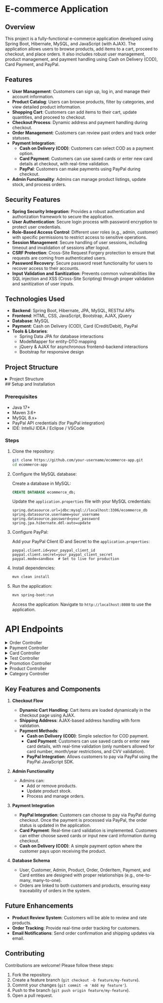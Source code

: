 # E-commerce Application

## Overview

This project is a fully-functional e-commerce application developed using Spring Boot, Hibernate, MySQL, and JavaScript (with AJAX). The application allows users to browse products, add items to a cart, proceed to checkout, and place orders. It also includes robust user management, product management, and payment handling using Cash on Delivery (COD), Card Payment, and PayPal.

## Features

- **User Management**: Customers can sign up, log in, and manage their account information.
- **Product Catalog**: Users can browse products, filter by categories, and view detailed product information.
- **Shopping Cart**: Customers can add items to their cart, update quantities, and proceed to checkout.
- **Checkout Process**: Dynamic address and payment handling during checkout.
- **Order Management**: Customers can review past orders and track order statuses.
- **Payment Integration**:
    - **Cash on Delivery (COD)**: Customers can select COD as a payment option.
    - **Card Payment**: Customers can use saved cards or enter new card details at checkout, with real-time validation.
    - **PayPal**: Customers can make payments using PayPal during checkout.
- **Admin Functionality**: Admins can manage product listings, update stock, and process orders.

## Security Features

- **Spring Security Integration**: Provides a robust authentication and authorization framework to secure the application.
- **User Authentication**: Secure login process with password encryption to protect user credentials.
- **Role-Based Access Control**: Different user roles (e.g., admin, customer) with specific permissions to restrict access to sensitive operations.
- **Session Management**: Secure handling of user sessions, including timeout and invalidation of sessions after logout.
- **CSRF Protection**: Cross-Site Request Forgery protection to ensure that requests are coming from authenticated users.
- **Password Recovery**: Secure password reset functionality for users to recover access to their accounts.
- **Input Validation and Sanitization**: Prevents common vulnerabilities like SQL injection and XSS (Cross-Site Scripting) through proper validation and sanitization of user inputs.

## Technologies Used

- **Backend**: Spring Boot, Hibernate, JPA, MySQL, RESTful APIs
- **Frontend**: HTML, CSS, JavaScript, Bootstrap, AJAX, jQuery
- **Database**: MySQL
- **Payment**: Cash on Delivery (COD), Card (Credit/Debit), PayPal
- **Tools & Libraries**:
   - Spring Data JPA for database interactions
   - ModelMapper for entity-DTO mapping
   - jQuery & AJAX for asynchronous frontend-backend interactions
   - Bootstrap for responsive design

## Project Structure

<details>
<summary>Project Structure</summary>

```plaintext
Ecommerce/
│
├── pom.xml                                                   // Maven Project Object Model file
├── src/
│   ├── main/
│   │   ├── java/
│   │   │   └── iti/
│   │   │       └── jets/
│   │   │           └── ecommerce/
│   │   │               ├── EcommerceApplication.java          // Main Spring Boot Application
│   │   │               │
│   │   │               ├── config/                            // Configuration classes
│   │   │               │   ├── CustomAuthenticationSuccessHandler.java
│   │   │               │   ├── CustomLogoutHandler.java
│   │   │               │   ├── JwtFilter.java
│   │   │               │   ├── ModelMapperConfig.java
│   │   │               │   ├── PayPalConfig.java
│   │   │               │   ├── SecurityConfig.java
│   │   │               │   └── SwaggerConfig.java
│   │   │               │
│   │   │               ├── controllers/                       // Controller classes
│   │   │               │   ├── AdminController.java
│   │   │               │   ├── AuthController.java
│   │   │               │   ├── CardController.java
│   │   │               │   ├── CartController.java
│   │   │               │   ├── CategoryController.java
│   │   │               │   ├── CheckoutController.java
│   │   │               │   ├── CustomerController.java
│   │   │               │   ├── CustomErrorController.java
│   │   │               │   ├── GoToCheckout.java
│   │   │               │   ├── HomeController.java
│   │   │               │   ├── OrderController.java
│   │   │               │   ├── PaymentController.java
│   │   │               │   ├── ProductController.java
│   │   │               │   ├── ProductDetailsController.java
│   │   │               │   ├── PromotionController.java
│   │   │               │   ├── ShopController.java
│   │   │               │   └── UserController.java
│   │   │               │
│   │   │               ├── dto/                                // Data Transfer Objects (DTOs)
│   │   │               │   ├── AdminDTO.java
│   │   │               │   ├── AuthDTO.java
│   │   │               │   ├── CardDTO.java
│   │   │               │   ├── CartItemDTO.java
│   │   │               │   ├── CategoryDTO.java
│   │   │               │   ├── CheckoutRequest.java
│   │   │               │   ├── CustomerAddressDTO.java
│   │   │               │   ├── CustomerDTO.java
│   │   │               │   ├── CustomerDTOAdmin.java
│   │   │               │   ├── CustomerRegistrationDTO.java
│   │   │               │   ├── LoginDTO.java
│   │   │               │   ├── OrderDTO.java
│   │   │               │   ├── OrderItemDTO.java
│   │   │               │   ├── OrderTrackingRequest.java
│   │   │               │   ├── PasswordChangeDTO.java
│   │   │               │   ├── PaymentDTO.java
│   │   │               │   ├── PaymentRequestDTO.java
│   │   │               │   ├── ProductDTO.java
│   │   │               │   ├── PromotionDTO.java
│   │   │               │   ├── RegisterDTO.java
│   │   │               │   └── UserDTO.java
│   │   │               │
│   │   │               ├── exceptions/                        // Custom Exception classes
│   │   │               │   ├── CardExpirationDateException.java
│   │   │               │   ├── CartException.java
│   │   │               │   ├── GlobalExceptionHandler.java
│   │   │               │   ├── InvalidCardNumberException.java
│   │   │               │   ├── InvalidCvvException.java
│   │   │               │   ├── InvalidEmailException.java
│   │   │               │   ├── InvalidPromotionException.java
│   │   │               │   ├── ItemNotAvailableException.java
│   │   │               │   ├── ProductNotFoundException.java
│   │   │               │   └── UnsupportedPaymentMethodException.java
│   │   │               │
│   │   │               ├── mappers/                            // Mapper classes
│   │   │               │   ├── AdminMapper.java
│   │   │               │   ├── CartItemMapper.java
│   │   │               │   ├── CustomerMapper.java
│   │   │               │   ├── OrderMapper.java
│   │   │               │   ├── ProductMapper.java
│   │   │               │   └── PromotionMapper.java
│   │   │               │
│   │   │               ├── models/                             // Entity models
│   │   │               │   ├── Admin.java
│   │   │               │   ├── Card.java
│   │   │               │   ├── CartItem.java
│   │   │               │   ├── CartItemId.java
│   │   │               │   ├── Category.java
│   │   │               │   ├── Customer.java
│   │   │               │   ├── Order.java
│   │   │               │   ├── OrderItem.java
│   │   │               │   ├── OrderItemId.java
│   │   │               │   ├── Payment.java
│   │   │               │   ├── Product.java
│   │   │               │   ├── Promotion.java
│   │   │               │   └── User.java
│   │   │               │
│   │   │               ├── repositories/                       // Repository interfaces
│   │   │               │   ├── AdminRepository.java
│   │   │               │   ├── CardRepository.java
│   │   │               │   ├── CartItemRepository.java
│   │   │               │   ├── CategoryRepository.java
│   │   │               │   ├── CustomerRepository.java
│   │   │               │   ├── CustomUserDetails.java
│   │   │               │   ├── OrderItemRepository.java
│   │   │               │   ├── OrderRepository.java
│   │   │               │   ├── PaymentRepository.java
│   │   │               │   ├── ProductRepository.java
│   │   │               │   ├── PromotionRepository.java
│   │   │               │   └── UserRepository.java
│   │   │               │
│   │   │               ├── services/                           // Service classes
│   │   │               │   ├── AdminService.java
│   │   │               │   ├── AuthService.java
│   │   │               │   ├── CardService.java
│   │   │               │   ├── CartService.java
│   │   │               │   ├── CategoryService.java
│   │   │               │   ├── CustomerService.java
│   │   │               │   ├── CustomOAuth2UserService.java
│   │   │               │   ├── CustomUserDetailsService.java
│   │   │               │   ├── JWTService.java
│   │   │               │   ├── OrderService.java
│   │   │               │   ├── OrderServiceImpl.java
│   │   │               │   ├── ProductService.java
│   │   │               │   └── PromotionService.java
│   │   │               │
│   │   │               ├── services/payment/                   // Payment Service classes and strategies
│   │   │               │   ├── CardPaymentStrategy.java
│   │   │               │   ├── CODPaymentStrategy.java
│   │   │               │   ├── FawryPaymentStrategy.java
│   │   │               │   ├── PaymentService.java
│   │   │               │   ├── PaymentServiceImpl.java
│   │   │               │   ├── PaymentStrategy.java
│   │   │               │   ├── PaypalPaymentStrategy.java
│   │   │               │   └── StripePaymentStrategy.java
│   │   │               │
│   │   │               └── utils/                              // Utility classes
│   │   │                   └── ValidationUtils.java
│   │   │
│   │   ├── resources/
│   │   │   ├── static/                                           // Static assets (CSS, JS, etc.)
│   │   │   ├── templates/                                        // Thymeleaf templates
│   │   │   └── application.properties                            // Application configuration
│   │
│   └── test/                                                    // Test cases
│       └── ...

```
</details>
## Setup and Installation

### Prerequisites

- Java 17+
- Maven 3.6+
- MySQL 8.x+
- PayPal API credentials (for PayPal integration)
- IDE: IntelliJ IDEA / Eclipse / VSCode

### Steps

1. Clone the repository:

    ```bash
    git clone https://github.com/your-username/ecommerce-app.git
    cd ecommerce-app
    ```

2. Configure the MySQL database:

   Create a database in MySQL:

    ```sql
    CREATE DATABASE ecommerce_db;
    ```

   Update the `application.properties` file with your MySQL credentials:

    ```properties
    spring.datasource.url=jdbc:mysql://localhost:3306/ecommerce_db
    spring.datasource.username=your_username
    spring.datasource.password=your_password
    spring.jpa.hibernate.ddl-auto=update
    ```

3. Configure PayPal:

   Add your PayPal Client ID and Secret to the `application.properties`:

    ```properties
    paypal.client.id=your_paypal_client_id
    paypal.client.secret=your_paypal_client_secret
    paypal.mode=sandbox  # Set to live for production
    ```

4. Install dependencies:

    ```bash
    mvn clean install
    ```

5. Run the application:

    ```bash
    mvn spring-boot:run
    ```

   Access the application:
   Navigate to `http://localhost:8080` to use the application.

# API Endpoints

<details>
<summary>Order Controller</summary>

### 1. `GET /customers/{id}`
- **Description**: Retrieve customer details by ID.

### 2. `PUT /customers/{id}`
- **Description**: Update customer details by ID.

### 3. `GET /customers/address`
- **Description**: Retrieve customer address details.

### 4. `PUT /customers/address`
- **Description**: Update customer address details.

### 5. `POST /customers/{customerId}/order`
- **Description**: Create a new order for a customer.

### 6. `POST /customers/{customerId}/order/{orderId}/pay`
- **Description**: Process payment for a specific order.

### 7. `GET /customers/{customerId}/orders`
- **Description**: Retrieve all orders for a customer.

</details>

<details>
<summary>Payment Controller</summary>

### 1. `POST /payment/process`
- **Description**: Process a payment.

</details>

<details>
<summary>Card Controller</summary>

### 1. `GET /cards/{customerId}`
- **Description**: Retrieve all cards for a specific customer.

### 2. `POST /cards/{customerId}`
- **Description**: Add a new card for a specific customer.

</details>

<details>
<summary>Test Controller</summary>

### 1. `GET /test`
- **Description**: Test endpoint (useful for health checks).

</details>

<details>
<summary>Promotion Controller</summary>

### 1. `GET /promotions/validate`
- **Description**: Validate a promotion.

</details>

<details>
<summary>Product Controller</summary>

### 1. `GET /products/search`
- **Description**: Search for products.

### 2. `GET /products/result`
- **Description**: Get search results for products.

### 3. `GET /products/products`
- **Description**: Retrieve a list of all products.

### 4. `GET /products/product/{id}`
- **Description**: Retrieve product details by ID.

### 5. `GET /products/price`
- **Description**: Retrieve products based on price criteria.

### 6. `GET /products/materials`
- **Description**: Retrieve products based on materials.

### 7. `GET /products/filter`
- **Description**: Filter products based on criteria.

### 8. `GET /products/category/{category}`
- **Description**: Retrieve products by category.

### 9. `GET /products/category/{category}/price`
- **Description**: Retrieve products by category and price criteria.

### 10. `GET /products/brands`
- **Description**: Retrieve all product brands.

### 11. `GET /products/brand/{brand}`
- **Description**: Retrieve products by brand.

</details>

<details>
<summary>Category Controller</summary>

### 1. `GET /category/categories`
- **Description**: Retrieve all product categories.

### 2. `GET /category/categories/{id}`
- **Description**: Retrieve category details by ID.

</details>


## Key Features and Components

1. **Checkout Flow**
   - **Dynamic Cart Handling**: Cart items are loaded dynamically in the checkout page using AJAX.
   - **Shipping Address**: AJAX-based address handling with form validation.
   - **Payment Methods**:
      - **Cash on Delivery (COD)**: Simple selection for COD payment.
      - **Card Payment**: Customers can use saved cards or enter new card details, with real-time validation (only numbers allowed for card number, month/year restrictions, and CVV validation).
      - **PayPal Integration**: Allows customers to pay via PayPal using the PayPal JavaScript SDK.

2. **Admin Functionality**
   - Admins can:
      - Add or remove products.
      - Update product stock.
      - Process and manage orders.

3. **Payment Integration**
   - **PayPal Integration**: Customers can choose to pay via PayPal during checkout. Once the payment is processed via PayPal, the order status is updated in the application.
   - **Card Payment**: Real-time card validation is implemented. Customers can either choose saved cards or input new card information during checkout.
   - **Cash on Delivery (COD)**: A simple payment option where the customer pays upon receiving the product.

4. **Database Schema**
   - User, Customer, Admin, Product, Order, OrderItem, Payment, and Card entities are designed with proper relationships (e.g., one-to-many, many-to-one).
   - Orders are linked to both customers and products, ensuring easy traceability of orders in the system.

## Future Enhancements

- **Product Review System**: Customers will be able to review and rate products.
- **Order Tracking**: Provide real-time order tracking for customers.
- **Email Notifications**: Send order confirmation and shipping updates via email.


## Contributing

Contributions are welcome! Please follow these steps:

1. Fork the repository.
2. Create a feature branch (`git checkout -b feature/my-feature`).
3. Commit your changes (`git commit -m 'Add my feature'`).
4. Push to the branch (`git push origin feature/my-feature`).
5. Open a pull request.


